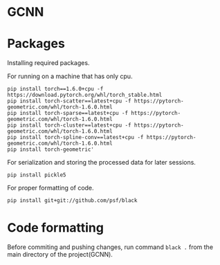 # GCNN

# Packages
Installing required packages.

For running on a machine that has only cpu.
```
pip install torch==1.6.0+cpu -f https://download.pytorch.org/whl/torch_stable.html
pip install torch-scatter==latest+cpu -f https://pytorch-geometric.com/whl/torch-1.6.0.html
pip install torch-sparse==latest+cpu -f https://pytorch-geometric.com/whl/torch-1.6.0.html
pip install torch-cluster==latest+cpu -f https://pytorch-geometric.com/whl/torch-1.6.0.html
pip install torch-spline-conv==latest+cpu -f https://pytorch-geometric.com/whl/torch-1.6.0.html
pip install torch-geometric'
```

For serialization and storing the processed data for later sessions.
```
pip install pickle5
```

For proper formatting of code.
```
pip install git+git://github.com/psf/black
```


# Code formatting
Before commiting and pushing changes, run command `black .` from the main directory of the project(GCNN).
